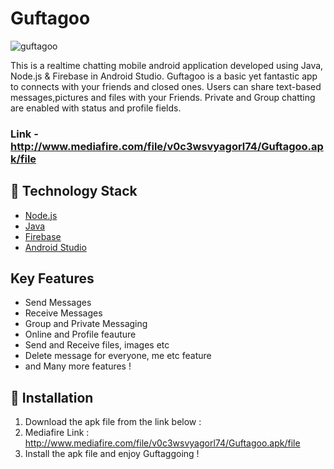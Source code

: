 # Guftagoo

![guftagoo](http://www.mediafire.com/view/q1dqte0w6fca2ie/Screenshot_20200629-194701.jpg)

This is a realtime chatting mobile android application developed using Java, Node.js & Firebase in Android Studio. Guftagoo is a basic yet fantastic app to connects with your friends and closed ones. Users can share text-based messages,pictures and files with your Friends. Private and Group chatting are enabled with status and profile fields.

### Link - http://www.mediafire.com/file/v0c3wsvyagorl74/Guftagoo.apk/file

## 🏁 Technology Stack

- [Node.js](https://nodejs.org/en/)
- [Java](https://www.java.com/)
- [Firebase](https://firebase.google.com/)
- [Android Studio](https://developer.android.com/studio)

## Key Features

- Send Messages
- Receive Messages
- Group and Private Messaging
- Online and Profile feauture
- Send and Receive files, images etc
- Delete message for everyone, me etc feature
- and Many more features !

## 🏃‍ Installation

1. Download the apk file from the link below :
2. Mediafire Link : http://www.mediafire.com/file/v0c3wsvyagorl74/Guftagoo.apk/file
3. Install the apk file and enjoy Guftaggoing !
